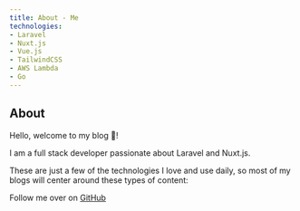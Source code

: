 ```yaml
---
title: About - Me
technologies:
- Laravel
- Nuxt.js
- Vue.js
- TailwindCSS
- AWS Lambda
- Go
---
```


## About

Hello, welcome to my blog 👋!

I am a full stack developer passionate about Laravel and Nuxt.js.

These are just a few of the technologies I love and use daily, so most of my blogs will center around these types of content:


<list :items="technologies"></list>

Follow me over on [GitHub](https://github.com/tcampbPPU)

